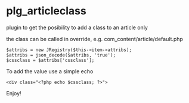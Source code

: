 # plg_articleclass

plugin to get the posibility to add a class to an article only

the class can be called in override, e.g. com_content/article/default.php

    $attribs = new JRegistry($this->item->attribs);
    $attribs = json_decode($attribs, 'true');
    $cssclass = $attribs['cssclass'];

To add the value use a simple echo

    <div class="<?php echo $cssclass; ?>">

Enjoy!
